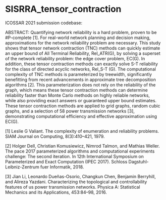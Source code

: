 # SISRRA_tensor_contraction

ICOSSAR 2021 submission codebase:

ABSTRACT: Quantifying network reliability is a hard problem, proven to be #P-complete
[1]. For real-world network planning and decision making, approximations for the network
reliability problem are necessary. This study shows that tensor network contraction (TNC)
methods can quickly estimate an upper bound of All Terminal Reliability, Rel_ATR(G), by
solving a superset of the network reliability problem: the edge cover problem, EC(G). In
addition, these tensor contraction methods can exactly solve S-T reliability for the class of
directed acyclic networks, Rel_S-T (G).
The computational complexity of TNC methods is parameterized by treewidth, significantly
benefitting from recent advancements in approximate tree decomposition algorithms
[2]. This parameterization does not rely on the reliability of the graph, which means these tensor
contraction methods can determine reliability faster than Monte Carlo methods on highly
reliable networks, while also providing exact answers or guaranteed upper bound estimates.
These tensor contraction methods are applied to grid graphs, random cubic graphs, and a selection
of 58 power transmission networks [3], demonstrating computational efficiency and
effective approximation using EC(G).

[1] Leslie G Valiant. The complexity of enumeration
and reliability problems. SIAM Journal on Computing, 8(3):410–421, 1979.

[2] Holger Dell, Christian Komusiewicz, Nimrod
Talmon, and Mathias Weller. The pace
2017 parameterized algorithms and computational
experiments challenge: The second
iteration. In 12th International Symposium
on Parameterized and Exact Computation
(IPEC 2017). Schloss Dagstuhl-
Leibniz-Zentrum fuer Informatik, 2018.

[3] Jian Li, Leonardo Dueñas-Osorio,
Changkun Chen, Benjamin Berryhill,
and Alireza Yazdani. Characterizing the
topological and controllability features of us
power transmission networks. Physica A:
Statistical Mechanics and its Applications,
453:84–98, 2016.
